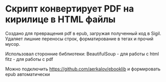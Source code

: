 # Скрипт конвертирует PDF на кирилице в HTML файлы

Создано для превращения pdf в epub, загружая полученный код в Sigil.
Удаляет лишние переносы строк, форматирование в тегах и прочий мусор.

Использовал сторонние библиотеки:
BeautifulSoup - для работы с html
fitz - для работы с pdf

Можно подключить https://github.com/aerkalov/ebooklib и формировать epub автоматически